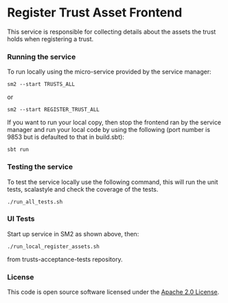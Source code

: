
# Register Trust Asset Frontend

This service is responsible for collecting details about the assets the trust holds when registering a trust.

### Running the service 
To run locally using the micro-service provided by the service manager:

```
sm2 --start TRUSTS_ALL
```

or

```
sm2 --start REGISTER_TRUST_ALL
```

If you want to run your local copy, then stop the frontend ran by the service manager and run your local code by using the following (port number is 9853 but is defaulted to that in build.sbt):

`sbt run`

### Testing the service
To test the service locally use the following command, this will run the unit tests, scalastyle and check the coverage of the tests.

```
./run_all_tests.sh
```

### UI Tests
Start up service in SM2 as shown above, then:

```
./run_local_register_assets.sh
```
from trusts-acceptance-tests repository.

### License

This code is open source software licensed under the [Apache 2.0 License]("http://www.apache.org/licenses/LICENSE-2.0.html").
